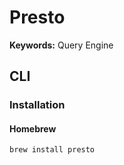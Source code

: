 # Presto

**Keywords:** Query Engine

<!--
https://linkedin.com/learning/presto-essentials-data-science/welcome
https://app.pluralsight.com/guides/interactive-queries-on-hadoop-with-presto
https://github.com/IBM/docker-prestodb
-->

## CLI

### Installation

#### Homebrew

```sh
brew install presto
```
